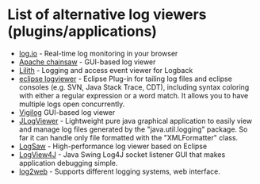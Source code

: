 # List of alternative log viewers (plugins/applications) #

  * [log.io](http://logio.org/)  - Real-time log monitoring in your browser
  * [Apache chainsaw](http://logging.apache.org/chainsaw/index.html) - GUI-based log viewer
  * [Lilith](http://lilith.huxhorn.de/) - Logging and access event viewer for Logback
  * [eclipse logviewer](http://code.google.com/a/eclipselabs.org/p/logviewer/) - Eclipse Plug-in for tailing log files and eclipse consoles (e.g. SVN, Java Stack Trace, CDT), including syntax coloring with either a regular expression or a word match. It allows you to have multiple logs open concurrently.
  * [Vigilog](http://vigilog.sourceforge.net/index.html) GUI-based log viewer
  * [JLogViewer](http://sourceforge.net/projects/jlogviewer/) - Lightweight pure java graphical application to easily view and  manage log files generated by  the "java.util.logging" package. So far it can handle only file formatted with the "XMLFormatter" class.
  * [LogSaw](http://logsaw.sourceforge.net/) - High-performance log viewer based on Eclipse
  * [LogView4J](http://logview4j.sourceforge.net/) - Java Swing Log4J socket listener GUI that makes application debugging simple.
  * [log2web](http://log2web.sourceforge.net/index.html) - Supports different logging systems, web interface.